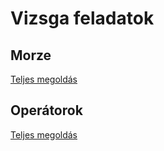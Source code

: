 # Vizsga feladatok
 
## Morze
[Teljes megoldás](VizsgaGyakTeljesMegoldás.rar)

## Operátorok
[Teljes megoldás](VizsgaGyak2.rar)
